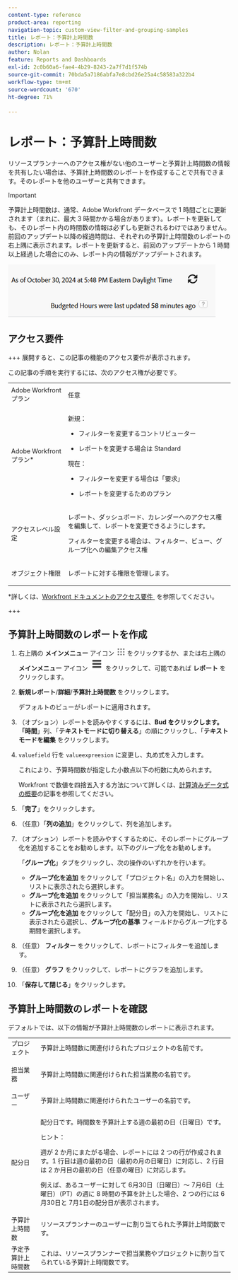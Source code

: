 ```yaml
---
content-type: reference
product-area: reporting
navigation-topic: custom-view-filter-and-grouping-samples
title: レポート：予算計上時間数
description: レポート：予算計上時間数
author: Nolan
feature: Reports and Dashboards
exl-id: 2c0b60a6-fae4-4b29-8243-2a7f7d1f574b
source-git-commit: 70bda5a7186abfa7e8cbd26e25a4c58583a322b4
workflow-type: tm+mt
source-wordcount: '670'
ht-degree: 71%

---
```


# レポート：予算計上時間数

<!--Audited: 10/2024-->

<!--
<p data-mc-conditions="QuicksilverOrClassic.Draft mode">(NOTE: From&nbsp;Alina: This is my article, but since it's about building a report, it is in the Reporting section. Please don't remove it -it's linked to Resource Management and it is super important.) </p>
-->

リソースプランナーへのアクセス権がない他のユーザーと予算計上時間数の情報を共有したい場合は、予算計上時間数のレポートを作成することで共有できます。そのレポートを他のユーザーと共有できます。

>[!IMPORTANT]
>
>予算計上時間数は、通常、Adobe Workfront データベースで 1 時間ごとに更新されます（まれに、最大 3 時間かかる場合があります）。レポートを更新しても、そのレポート内の時間数の情報は必ずしも更新されるわけではありません。前回のアップデート以降の経過時間は、それぞれの予算計上時間数のレポートの右上隅に表示されます。レポートを更新すると、前回のアップデートから 1 時間以上経過した場合にのみ、レポート内の情報がアップデートされます。
>
>![&#x200B; 予算計上時間レポート時間同期の警告 &#x200B;](assets/budgeted-hour-report-time-sync-warning-350x74.png)

## アクセス要件

+++ 展開すると、この記事の機能のアクセス要件が表示されます。

この記事の手順を実行するには、次のアクセス権が必要です。

<table style="table-layout:auto"> 
 <col> 
 <col> 
 <tbody> 
  <tr> 
   <td role="rowheader">Adobe Workfront プラン</td> 
   <td> <p>任意</p> </td> 
  </tr> 
  <tr> 
   <td role="rowheader">Adobe Workfront プラン*</td> 
   <td> 
    <p>新規：</p>
   <ul><li><p>フィルターを変更するコントリビューター </p></li>
   <li><p>レポートを変更する場合は Standard</p></li> </ul>

<p>現在：</p>
   <ul><li><p>フィルターを変更する場合は「要求」 </p></li>
   <li><p>レポートを変更するためのプラン</p></li> </ul></td> 
  </tr> 
  <tr> 
   <td role="rowheader">アクセスレベル設定</td> 
   <td> <p>レポート、ダッシュボード、カレンダーへのアクセス権を編集して、レポートを変更できるようにします。</p> <p>フィルターを変更する場合は、フィルター、ビュー、グループ化への編集アクセス権</p> </td> 
  </tr> 
  <tr> 
   <td role="rowheader">オブジェクト権限</td> 
   <td> <p>レポートに対する権限を管理します。</p>  </td> 
  </tr> 
 </tbody> 
</table>

*詳しくは、[Workfront ドキュメントのアクセス要件 &#x200B;](/help/quicksilver/administration-and-setup/add-users/access-levels-and-object-permissions/access-level-requirements-in-documentation.md) を参照してください。

+++

## 予算計上時間数のレポートを作成

1. 右上隅の **メインメニュー** アイコン ![&#x200B; メインメニューアイコン &#x200B;](assets/main-menu-icon.png) をクリックするか、または右上隅の **メインメニュー** アイコン ![&#x200B; メインメニューライン &#x200B;](assets/lines-main-menu.png) をクリックして、可能であれば **レポート** をクリックします。

1. **新規レポート**/**詳細**/**予算計上時間数** をクリックします。

   デフォルトのビューがレポートに適用されます。

1. （オプション）レポートを読みやすくするには、**Bud をクリックします。 「時間**」列、「**テキストモードに切り替える**」の順にクリックし、「**テキストモードを編集** をクリックします。
1. `valuefield` 行を `valueexpreesion` に変更し、丸め式を入力します。

   これにより、予算時間数が指定した小数点以下の桁数に丸められます。

   Workfront で数値を四捨五入する方法について詳しくは、[計算済みデータ式の概要](../../../reports-and-dashboards/reports/calc-cstm-data-reports/calculated-data-expressions.md)の記事を参照してください。

1. 「**完了**」をクリックします。
1. （任意）「**列の追加**」をクリックして、列を追加します。
1. （オプション）レポートを読みやすくするために、そのレポートにグループ化を追加することをお勧めします。以下のグループ化をお勧めします。

   「**グループ化**」タブをクリックし、次の操作のいずれかを行います。

   * **グループ化を追加** をクリックして「プロジェクト名」の入力を開始し、リストに表示されたら選択します。
   * **グループ化を追加** をクリックして「担当業務名」の入力を開始し、リストに表示されたら選択します。
   * **グループ化を追加** をクリックして「配分日」の入力を開始し、リストに表示されたら選択し、**グループ化の基準** フィールドからグループ化する期間を選択します。

1. （任意） **フィルター** をクリックして、レポートにフィルターを追加します。
1. （任意） **グラフ** をクリックして、レポートにグラフを追加します。
1. 「**保存して閉じる**」をクリックします。

## 予算計上時間数のレポートを確認

デフォルトでは、以下の情報が予算計上時間数のレポートに表示されます。

<table style="table-layout:auto"> 
 <col> 
 <col> 
 <tbody> 
  <tr> 
   <td role="rowheader">プロジェクト </td> 
   <td>予算計上時間数に関連付けられたプロジェクトの名前です。</td> 
  </tr> 
  <tr> 
   <td role="rowheader"> <p>担当業務</p> </td> 
   <td>予算計上時間数に関連付けられた担当業務の名前です。 </td> 
  </tr> 
  <tr> 
   <td role="rowheader">ユーザー</td> 
   <td>予算計上時間数に関連付けられたユーザーの名前です。</td> 
  </tr> 
  <tr> 
   <td role="rowheader">配分日</td> 
   <td> <p>配分日です。時間数を予算計上する週の最初の日（日曜日）です。</p> <p>ヒント：  <p>週が 2 か月にまたがる場合、レポートには 2 つの行が作成されます。1 行目は週の最初の日（最初の月の日曜日）に対応し、2 行目は 2 か月目の最初の日（任意の曜日）に対応します。</p> <p>例えば、あるユーザーに対して 6月30日（日曜日）～ 7月6日（土曜日）（PT）の週に 8 時間の予算を計上した場合、2 つの行には 6月30日と 7月1日の配分日が表示されます。</p> </p> </td> 
  </tr> 
  <tr> 
   <td role="rowheader">予算計上時間数</td> 
   <td>リソースプランナーのユーザーに割り当てられた予算計上時間数です。</td> 
  </tr> 
  <tr> 
   <td role="rowheader">予定予算計上時間数</td> 
   <td>これは、リソースプランナーで担当業務やプロジェクトに割り当てられている予算計上時間数です。</td> 
  </tr> 
 </tbody> 
</table>
